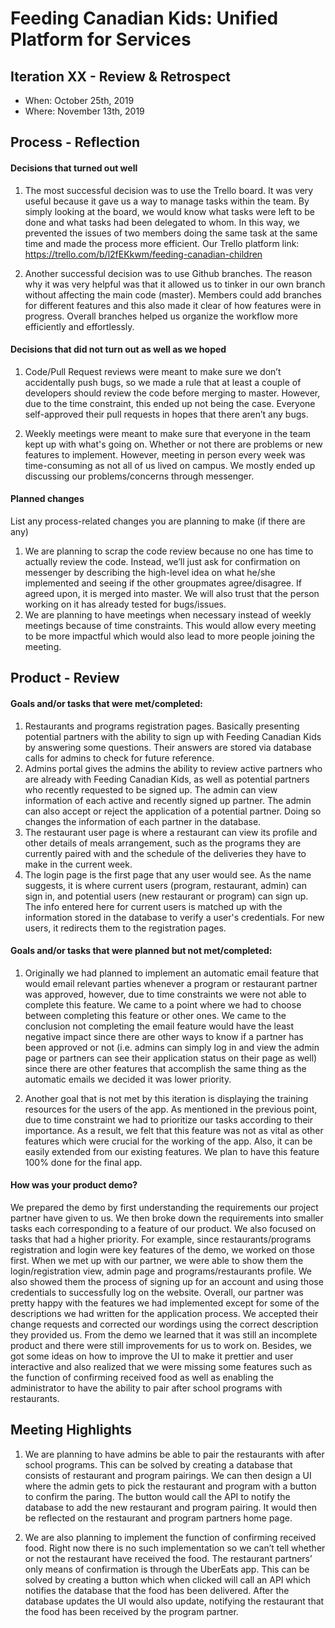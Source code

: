 # Feeding Canadian Kids: Unified Platform for Services

## Iteration XX - Review & Retrospect

 * When: October 25th, 2019
 * Where: November 13th, 2019

## Process - Reflection
#### Decisions that turned out well

1. The most successful decision was to use the Trello board. It was very useful because it gave us a way to manage tasks within the team. By simply looking at the board, we would know what tasks were left to be done and what tasks had been delegated to whom. In this way, we prevented the issues of two members doing the same task at the same time and made the process more efficient. Our Trello platform link: https://trello.com/b/l2fEKkwm/feeding-canadian-children

2. Another successful decision was to use Github branches. The reason why it was very helpful was that it allowed us to tinker in our own branch without affecting the main code (master). Members could add branches for different features and this also made it clear of how features were in progress. Overall branches helped us organize the workflow more efficiently and effortlessly.

#### Decisions that did not turn out as well as we hoped

1. Code/Pull Request reviews were meant to make sure we don’t accidentally push bugs, so we made a rule that at least a couple of developers should review the code before merging to master. However, due to the time constraint, this ended up not being the case. Everyone self-approved their pull requests in hopes that there aren’t any bugs.

2. Weekly meetings were meant to make sure that everyone in the team kept up with what's going on. Whether or not there are problems or new features to implement. However, meeting in person every week was time-consuming as not all of us lived on campus. We mostly ended up discussing our problems/concerns through messenger.

#### Planned changes

List any process-related changes you are planning to make (if there are any)

1. We are planning to scrap the code review because no one has time to actually review the code. Instead, we’ll just ask for confirmation on messenger by describing the high-level idea on what he/she implemented and seeing if the other groupmates agree/disagree. If agreed upon, it is merged into master. We will also trust that the person working on it has already tested for bugs/issues. 
2. We are planning to have meetings when necessary instead of weekly meetings because of time constraints. This would allow every meeting to be more impactful which would also lead to more people joining the meeting.



## Product - Review

#### Goals and/or tasks that were met/completed:
1. Restaurants and programs registration pages. Basically presenting potential partners with the ability to sign up with Feeding Canadian Kids by answering some questions. Their answers are stored via database calls for admins to check for future reference.
2. Admins portal gives the admins the ability to review active partners who are already with Feeding Canadian Kids, as well as potential partners who recently requested to be signed up. The admin can view information of each active and recently signed up partner. The admin can also accept or reject the application of a potential partner. Doing so changes the information of each partner in the database.
3. The restaurant user page is where a restaurant can view its profile and other details of meals arrangement, such as the programs they are currently paired with and the schedule of the deliveries they have to make in the current week.
4. The login page is the first page that any user would see. As the name suggests, it is where current users (program, restaurant, admin) can sign in, and potential users (new restaurant or program) can sign up. The info entered here for current users is matched up with the information stored in the database to verify a user's credentials. For new users, it redirects them to the registration pages.




#### Goals and/or tasks that were planned but not met/completed:

1. Originally we had planned to implement an automatic email feature that would email relevant parties whenever a program or restaurant partner was approved, however, due to time constraints we were not able to complete this feature. We came to a point where we had to choose between completing this feature or other ones. We came to the conclusion not completing the email feature would have the least negative impact since there are other ways to know if a partner has been approved or not (i.e. admins can simply log in and view the admin page or partners can see their application status on their page as well) since there are other features that accomplish the same thing as the automatic emails we decided it was lower priority. 

2. Another goal that is not met by this iteration is displaying the training resources for the users of the app. As mentioned in the previous point, due to time constraint we had to prioritize our tasks according to their importance. As a result, we felt that this feature was not as vital as other features which were crucial for the working of the app. Also, it can be easily extended from our existing features.  We plan to have this feature 100% done for the final app.

#### How was your product demo?
We prepared the demo by first understanding the requirements our project partner have given to us. We then broke down the requirements into smaller tasks each corresponding to a feature of our product. We also focused on tasks that had a higher priority. For example, since restaurants/programs registration and login were key features of the demo, we worked on those first. When we met up with our partner, we were able to show them the login/registration view, admin page and programs/restaurants profile. We also showed them the process of signing up for an account and using those credentials to successfully log on the website. Overall, our partner was pretty happy with the features we had implemented except for some of the descriptions we had written for the application process. We accepted their change requests and corrected our wordings using the correct description they provided us. From the demo we learned that it was still an incomplete product and there were still improvements for us to work on. Besides, we got some ideas on how to improve the UI to make it prettier and user interactive and also realized that we were missing some features such as the function of confirming received food as well as enabling the administrator to have the ability to pair after school programs with restaurants.

## Meeting Highlights
1. We are planning to have admins be able to pair the restaurants with after school programs. This can be solved by creating a database that consists of restaurant and program pairings. We can then design a UI where the admin gets to pick the restaurant and program with a button to confirm the paring. The button would call the API to notify the database to add the new restaurant and program pairing. It would then be reflected on the restaurant and program partners home page.

2. We are also planning to implement the function of confirming received food. Right now there is no such implementation so we can’t tell whether or not the restaurant have received the food. The restaurant partners’ only means of confirmation is through the UberEats app. This can be solved by creating a button which when clicked will call an API which notifies the database that the food has been delivered. After the database updates the UI would also update, notifying the restaurant that the food has been received by the program partner.






